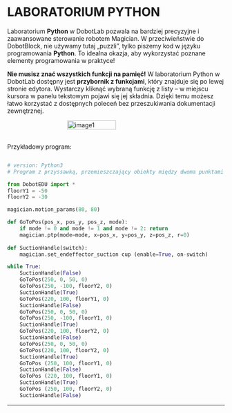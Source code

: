 # LABORATORIUM PYTHON

Laboratorium **Python** w DobotLab pozwala na bardziej precyzyjne i zaawansowane sterowanie robotem Magician. W przeciwieństwie do DobotBlock, nie używamy tutaj „puzzli”, tylko piszemy kod w języku programowania **Python**. To idealna okazja, aby wykorzystać poznane elementy programowania w praktyce!

**Nie musisz znać wszystkich funkcji na pamięć!** W laboratorium Python w DobotLab dostępny jest **przybornik z funkcjami**, który znajduje się po lewej stronie edytora. Wystarczy kliknąć wybraną funkcję z listy – w miejscu kursora w panelu tekstowym pojawi się jej składnia. Dzięki temu możesz łatwo korzystać z dostępnych poleceń bez przeszukiwania dokumentacji zewnętrznej.

<div style="display:flex; gap:1rem; align-items:flex-start; justify-content:center; flex-wrap:wrap;">
  <img src="https://i.ibb.co/VYKbyKyK/image12.jpg" alt="image1" style="max-width:45%; height:50%;">
</div>

<br>

Przykładowy program:

```python linenums="1"

# version: Python3
# Program z przyssawką, przemieszczający obiekty między dwoma punktami

from DobotEDU import *
floorY1 = -50
floorY2 = -30

magician.motion_params(80, 80)

def GoToPos(pos_x, pos_y, pos_z, mode):
    if mode != 0 and mode != 1 and mode != 2: return
    magician.ptp(mode=mode, x=pos_x, y=pos_y, z=pos_z, r=0)
    
def SuctionHandle(switch):
    magician.set_endeffector_suction cup (enable=True, on-switch)

while True:
    SuctionHandle(False)
    GoToPos(250, 0, 50, 0)
    GoToPos(250, -100, floorY2, 0)
    SuctionHandle(True)
    GoToPos(220, 100, floorY1, 0)
    SuctionHandle(False)
    GoToPos(250, 0, 50, 0)
    GoToPos(250, -100, floorY1, 0)
    SuctionHandle(True)
    GoToPos(220, 100, floorY2, 0)
    SuctionHandle(False)
    GoToPos(250, 0, 50, 0)
    GoToPos(220, 100, floorY2, 0)
    SuctionHandle(True)
    GoToPos (250, 100, floorY1, 0)
    SuctionHandle(False)
    GoToPos (220, 100, floorY1, 0)
    SuctionHandle(True)
    GoToPos (250, 100, floorY2, 0)
    SuctionHandle(False)
```

---